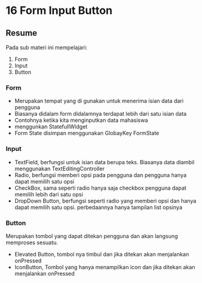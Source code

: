# 16 Form Input Button

## Resume
Pada sub materi ini mempelajari:
1. Form
2. Input
3. Button

### Form
- Merupakan tempat yang di gunakan untuk menerima isian data dari pengguna
- Biasanya didalam form didalamnya terdapat lebih dari satu isian data
- Contohnya ketika kita menginputkan data mahasiswa
- menggunkan StatefullWidget
- Form State disimpan menggunakan GlobayKey FormState

### Input
- TextField, berfungsi untuk isian data berupa teks. Biasanya data diambil menggunakan TextEditingController
- Radio, berfungsi memberi opsi pada pengguna dan pengguna hanya dapat memilih satu opsi
- CheckBox, sama seperti radio hanya saja checkbox pengguna dapat memilih lebih dari satu opsi
- DropDown Button, berfungsi seperti radio yang memberi opsi dan hanya dapat memilih satu opsi. perbedaannya hanya tampilan list opsinya

### Button
Merupakan tombol yang dapat ditekan pengguna dan akan langsung memproses sesuatu.
- Elevated Button, tombol nya timbul dan jika ditekan akan menjalankan onPressed
- IconButton, Tombol yang hanya menampilkan icon dan jika ditekan akan menjalankan onPressed

